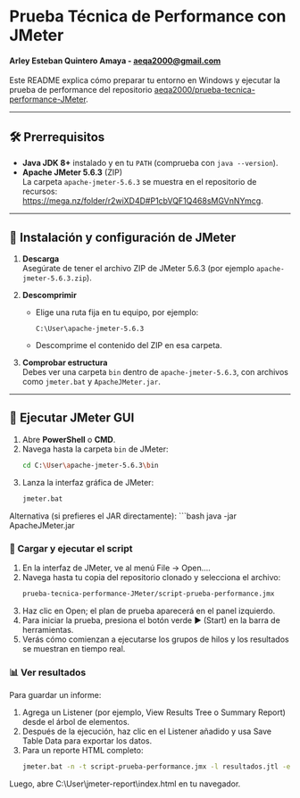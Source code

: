 # Prueba Técnica de Performance con JMeter
#### Arley Esteban Quintero Amaya - aeqa2000@gmail.com

Este README explica cómo preparar tu entorno en Windows y ejecutar la prueba de performance del repositorio [aeqa2000/prueba-tecnica-performance-JMeter](https://github.com/aeqa2000/prueba-tecnica-performance-JMeter).

---

## 🛠 Prerrequisitos

- **Java JDK 8+** instalado y en tu `PATH` (comprueba con `java --version`).
- **Apache JMeter 5.6.3** (ZIP)  
  La carpeta `apache-jmeter-5.6.3` se muestra en el repositorio de recursos: https://mega.nz/folder/r2wiXD4D#P1cbVQF1Q468sMGVnNYmcg.

---

## 🔧 Instalación y configuración de JMeter

1. **Descarga**  
   Asegúrate de tener el archivo ZIP de JMeter 5.6.3 (por ejemplo `apache-jmeter-5.6.3.zip`).

2. **Descomprimir**  
   - Elige una ruta fija en tu equipo, por ejemplo:  
     ```
     C:\User\apache-jmeter-5.6.3
     ```
   - Descomprime el contenido del ZIP en esa carpeta.

3. **Comprobar estructura**  
   Debes ver una carpeta `bin` dentro de `apache-jmeter-5.6.3`, con archivos como `jmeter.bat` y `ApacheJMeter.jar`.

---

## 🚀 Ejecutar JMeter GUI

1. Abre **PowerShell** o **CMD**.
2. Navega hasta la carpeta `bin` de JMeter:
     ```bash
     cd C:\User\apache-jmeter-5.6.3\bin
3. Lanza la interfaz gráfica de JMeter:
     ```bash
     jmeter.bat
Alternativa (si prefieres el JAR directamente):
     ```bash
     java -jar ApacheJMeter.jar

### 📝 Cargar y ejecutar el script
1. En la interfaz de JMeter, ve al menú File → Open....
2. Navega hasta tu copia del repositorio clonado y selecciona el archivo:
      ```bash
      prueba-tecnica-performance-JMeter/script-prueba-performance.jmx
3. Haz clic en Open; el plan de prueba aparecerá en el panel izquierdo.
4. Para iniciar la prueba, presiona el botón verde ▶ (Start) en la barra de herramientas.
5. Verás cómo comienzan a ejecutarse los grupos de hilos y los resultados se muestran en tiempo real.

### 📊 Ver resultados
Para guardar un informe:
1. Agrega un Listener (por ejemplo, View Results Tree o Summary Report) desde el árbol de elementos.
2. Después de la ejecución, haz clic en el Listener añadido y usa Save Table Data para exportar los datos.
3. Para un reporte HTML completo:
      ```bash
      jmeter.bat -n -t script-prueba-performance.jmx -l resultados.jtl -e -o C:\Herramientas\jmeter-report
Luego, abre C:\User\jmeter-report\index.html en tu navegador.
    
